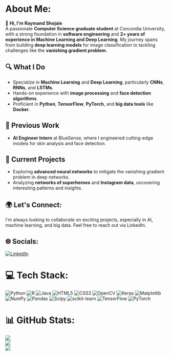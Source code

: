 # About Me:
👋 **Hi, I'm Raymand Shojaie**  
A passionate **Computer Science graduate student** at Concordia University, with a strong foundation in **software engineering** and **2+ years of experience in Machine Learning and Deep Learning**. My journey spans from building **deep learning models** for image classification to tackling challenges like the **vanishing gradient problem**.

## 🔍 **What I Do**
- Specialize in **Machine Learning** and **Deep Learning**, particularly **CNNs**, **RNNs**, and **LSTMs**.
- Hands-on experience with **image processing** and **face detection algorithms**.
- Proficient in **Python**, **TensorFlow**, **PyTorch**, and **big data tools** like **Docker**.

## 💼 **Previous Work**
- **AI Engineer Intern** at BlueSense, where I engineered cutting-edge models for skin analysis and face detection.

## 🚀 **Current Projects**
- Exploring **advanced neural networks** to mitigate the vanishing gradient problem in deep networks.
- Analyzing **networks of superheroes** and **Instagram data**, uncovering interesting patterns and insights.

## 🌍 **Let's Connect:**
I'm always looking to collaborate on exciting projects, especially in AI, machine learning, and big data. Feel free to reach out via LinkedIn.

## 🌐 Socials:
[![LinkedIn](https://img.shields.io/badge/LinkedIn-%230077B5.svg?logo=linkedin&logoColor=white)](https://linkedin.com/in/raymand-shojaie) 

# 💻 Tech Stack:
![Python](https://img.shields.io/badge/python-3670A0?style=for-the-badge&logo=python&logoColor=ffdd54) ![R](https://img.shields.io/badge/r-%23276DC3.svg?style=for-the-badge&logo=r&logoColor=white) ![Java](https://img.shields.io/badge/java-%23ED8B00.svg?style=for-the-badge&logo=openjdk&logoColor=white) ![HTML5](https://img.shields.io/badge/html5-%23E34F26.svg?style=for-the-badge&logo=html5&logoColor=white) ![CSS3](https://img.shields.io/badge/css3-%231572B6.svg?style=for-the-badge&logo=css3&logoColor=white) ![OpenCV](https://img.shields.io/badge/opencv-%23white.svg?style=for-the-badge&logo=opencv&logoColor=white) ![Keras](https://img.shields.io/badge/Keras-%23D00000.svg?style=for-the-badge&logo=Keras&logoColor=white) ![Matplotlib](https://img.shields.io/badge/Matplotlib-%23ffffff.svg?style=for-the-badge&logo=Matplotlib&logoColor=black) ![NumPy](https://img.shields.io/badge/numpy-%23013243.svg?style=for-the-badge&logo=numpy&logoColor=white) ![Pandas](https://img.shields.io/badge/pandas-%23150458.svg?style=for-the-badge&logo=pandas&logoColor=white) ![Scipy](https://img.shields.io/badge/SciPy-%230C55A5.svg?style=for-the-badge&logo=scipy&logoColor=%white) ![scikit-learn](https://img.shields.io/badge/scikit--learn-%23F7931E.svg?style=for-the-badge&logo=scikit-learn&logoColor=white) ![TensorFlow](https://img.shields.io/badge/TensorFlow-%23FF6F00.svg?style=for-the-badge&logo=TensorFlow&logoColor=white) ![PyTorch](https://img.shields.io/badge/PyTorch-%23EE4C2C.svg?style=for-the-badge&logo=PyTorch&logoColor=white)
# 📊 GitHub Stats:
![](https://github-readme-stats.vercel.app/api?username=raymandshj&theme=dark&hide_border=false&include_all_commits=false&count_private=false)<br/>
![](https://github-readme-streak-stats.herokuapp.com/?user=raymandshj&theme=dark&hide_border=false)<br/>
![](https://github-readme-stats.vercel.app/api/top-langs/?username=raymandshj&theme=dark&hide_border=false&include_all_commits=false&count_private=false&layout=compact)

<!-- Proudly created with GPRM ( https://gprm.itsvg.in ) -->
